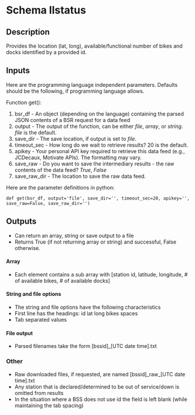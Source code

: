 # Schema llstatus

## Description
Provides the location (lat, long), available/functional number of bikes and docks identified by a provided id.

## Inputs
Here are the programming language independent parameters. Defaults should be the following, if programming language allows.

Function get():
  1. bsr_df - An object (depending on the language) containing the parsed JSON contents of a BSR request for a data feed
  2. output - The output of the function, can be either *file*, *array*, or *string*. *file* is the default.
  3. save_dir - The save location, if output is set to *file*.
  4. timeout_sec - How long do we wait to retrieve results? 20 is the default.
  5. apikey - Your personal API key required to retrieve this data feed (e.g., JCDecaux, Motivate APIs). The formatting may vary.
  6. save_raw - Do you want to save the intermediary results - the raw contents of the data feed? *True*, *False*
  7. save_raw_dir - The location to save the raw data feed.

Here are the parameter definitions in python:

`def get(bsr_df, output='file', save_dir='', timeout_sec=20, apikey='', save_raw=False, save_raw_dir='')`

## Outputs
- Can return an array, string or save output to a file
- Returns True (if not returning array or string) and successful, False otherwise.

#### Array
- Each element contains a sub array with [station id, latitude, longitude, # of available bikes, # of available docks]

#### String and file options
- The string and file options have the following characteristics
- First line has the headings: id  lat long    bikes   spaces
- Tab separated values

#### File output
- Parsed filenames take the form [bssid]_[UTC date time].txt

### Other
- Raw downloaded files, if requested, are named [bssid]\_raw\_[UTC date time].txt
- Any station that is declared/determined to be out of service/down is omitted from results
- In the situation where a BSS does not use id the field is left blank (while maintaining the tab spacing)

